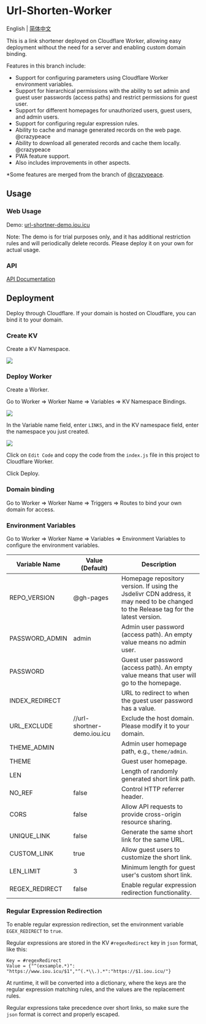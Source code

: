 # Url-Shorten-Worker

English | [简体中文](doc/README_zh-hans.md)

This is a link shortener deployed on Cloudflare Worker, allowing easy deployment without the need for a server and enabling custom domain  binding.

Features in this branch include:

- Support for configuring parameters using Cloudflare Worker environment variables.
- Support for hierarchical permissions with the ability to set admin and guest user passwords (access paths) and restrict permissions for guest user.
- Support for different homepages for unauthorized users, guest users, and admin users.
- Support for configuring regular expression rules.
- Ability to cache and manage generated records on the web page. @crazypeace
- Ability to download all generated records and cache them locally. @crazypeace
- PWA feature support.
- Also includes improvements in other aspects.

*Some features are merged from the branch of [@crazypeace](https://github.com/crazypeace/Url-Shorten-Worker).

## Usage

### Web Usage

Demo: [url-shortner-demo.iou.icu](https://url-shortner-demo.iou.icu/)

Note: The demo is for trial purposes only, and it has additional  restriction rules and will periodically delete records. Please deploy it on your own for actual usage.

### API

[API Documentation](doc/API.md)

## Deployment

Deploy through Cloudflare. If your domain is hosted on Cloudflare, you can bind it to your domain.

### Create KV

Create a KV Namespace.

<img src="https://cdn.jsdelivr.net/npm/imst@0.0.4/20201205232805.png">

### Deploy Worker

Create a Worker.

Go to Worker => Worker Name => Variables => KV Namespace Bindings.

<img src="https://cdn.jsdelivr.net/npm/imst@0.0.4/20201205232536.png">

In the Variable name field, enter `LINKS`, and in the KV namespace field, enter the namespace you just created.

<img src="https://cdn.jsdelivr.net/npm/imst@0.0.4/20201205232704.png">

Click on `Edit Code` and copy the code from the `index.js` file in this project to Cloudflare Worker.

Click Deploy.

### Domain binding

Go to Worker => Worker Name => Triggers => Routes to bind your own domain for access.

### Environment Variables

Go to Worker => Worker Name => Variables => Environment Variables to configure the environment variables.

| Variable Name  | Value (Default)             | Description                                                  |
| -------------- | --------------------------- | ------------------------------------------------------------ |
| REPO_VERSION   | @gh-pages                   | Homepage repository version. If using the Jsdelivr CDN address, it may need to be changed to the Release tag for the latest version. |
| PASSWORD_ADMIN | admin                       | Admin user password (access path). An empty value means no admin user. |
| PASSWORD       |                             | Guest user password (access path). An empty value means that user will go to the homepage. |
| INDEX_REDIRECT |                             | URL to redirect to when the guest user password has a value. |
| URL_EXCLUDE    | //url-shortner-demo.iou.icu | Exclude the host domain. Please modify it to your domain.    |
| THEME_ADMIN    |                             | Admin user homepage path, e.g., `theme/admin`.               |
| THEME          |                             | Guest user homepage.                                         |
| LEN            |                             | Length of randomly generated short link path.                |
| NO_REF         | false                       | Control HTTP referrer header.                                |
| CORS           | false                       | Allow API requests to provide cross-origin resource sharing. |
| UNIQUE_LINK    | false                       | Generate the same short link for the same URL.               |
| CUSTOM_LINK    | true                        | Allow guest users to customize the short link.               |
| LEN_LIMIT      | 3                           | Minimum length for guest user's custom short link.           |
| REGEX_REDIRECT | false                       | Enable regular expression redirection functionality.         |

### Regular Expression Redirection

To enable regular expression redirection, set the environment variable `EGEX_REDIRECT` to `true`.

Regular expressions are stored in the KV `#regexRedirect` key in `json` format, like this:

```
Key = #regexRedirect
Value = {"^(exsample.*)": "https://www.iou.icu/$1","^(.*\\.).*":"https://$1.iou.icu/"}
```

At runtime, it will be converted into a dictionary, where the keys  are the regular expression matching rules, and the values are the  replacement rules.

Regular expressions take precedence over short links, so make sure the `json` format is correct and properly escaped.
